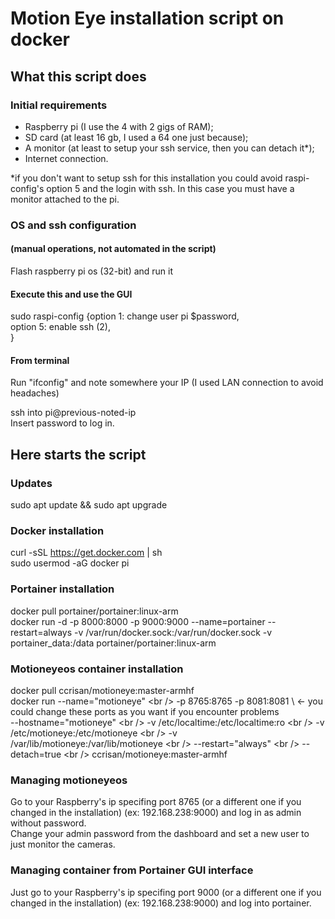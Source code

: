 # Motion Eye installation script on docker
## What this script does

### Initial requirements
- Raspberry pi (I use the 4 with 2 gigs of RAM);<br />
- SD card (at least 16 gb, I used a 64 one just because);<br />
- A monitor (at least to setup your ssh service, then you can detach it*);<br />
- Internet connection.<br />

*if you don't want to setup ssh for this installation you could avoid raspi-config's option 5 and the login with ssh. In this case you must have a monitor attached to the pi. 

### OS and ssh configuration
#### (manual operations, not automated in the script)
Flash raspberry pi os (32-bit) and run it<br />

#### Execute this and use the GUI
sudo raspi-config {option 1: change user pi $password,<br />
                   option 5: enable ssh (2),<br />
                  }<br />

#### From terminal
Run "ifconfig" and note somewhere your IP (I used LAN connection to avoid headaches)<br />

ssh into pi@previous-noted-ip<br />
Insert password to log in.<br />

## Here starts the script
### Updates
sudo apt update && sudo apt upgrade

### Docker installation
curl -sSL https://get.docker.com | sh<br />
sudo usermod -aG docker pi<br />

### Portainer installation
docker pull portainer/portainer:linux-arm<br />
docker run -d -p 8000:8000 -p 9000:9000 --name=portainer --restart=always -v /var/run/docker.sock:/var/run/docker.sock -v portainer_data:/data portainer/portainer:linux-arm<br />

### Motioneyeos container installation
docker pull ccrisan/motioneye:master-armhf<br />
docker run --name="motioneye" \<br />
    -p 8765:8765 -p 8081:8081 \ <- you could change these ports as you want if you encounter problems<br />
    --hostname="motioneye" \<br />
    -v /etc/localtime:/etc/localtime:ro \<br />
    -v /etc/motioneye:/etc/motioneye \<br />
    -v /var/lib/motioneye:/var/lib/motioneye \<br />
    --restart="always" \<br />
    --detach=true \<br />
    ccrisan/motioneye:master-armhf<br />

### Managing motioneyeos
Go to your Raspberry's ip specifing port 8765 (or a different one if you changed in the installation) (ex: 192.168.238:9000) and log in as admin without password.<br />
Change your admin password from the dashboard and set a new user to just monitor the cameras.<br />

### Managing container from Portainer GUI interface
Just go to your Raspberry's ip specifing port 9000 (or a different one if you changed in the installation) (ex: 192.168.238:9000) and log into portainer.